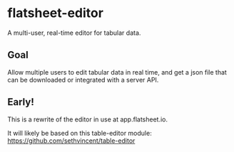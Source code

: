 # flatsheet-editor

A multi-user, real-time editor for tabular data.

## Goal
Allow multiple users to edit tabular data in real time, and get a json file that can be downloaded or integrated with a server API.

## Early!
This is a rewrite of the editor in use at app.flatsheet.io.

It will likely be based on this table-editor module: https://github.com/sethvincent/table-editor